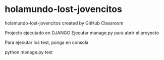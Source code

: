 # holamundo-lost-jovencitos
holamundo-lost-jovencitos created by GitHub Classroom

Projecto ejecutado en DJANGO
Ejecutar manage.py para abrir el proyecto

Para ejecutar los test, ponga en consola

python manage.py test